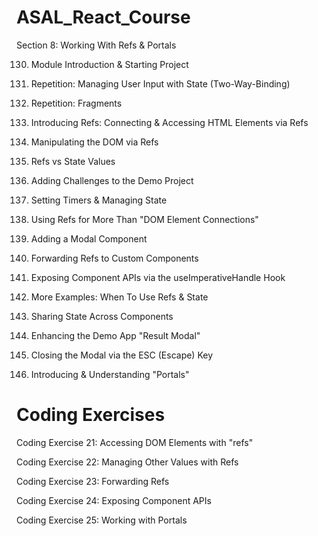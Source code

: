 # ASAL_React_Course

Section 8: Working With Refs & Portals

130. Module Introduction & Starting Project

131. Repetition: Managing User Input with State (Two-Way-Binding)

132. Repetition: Fragments

133. Introducing Refs: Connecting & Accessing HTML Elements via Refs

134. Manipulating the DOM via Refs

135. Refs vs State Values

136. Adding Challenges to the Demo Project

137. Setting Timers & Managing State

138. Using Refs for More Than "DOM Element Connections"

139. Adding a Modal Component

140. Forwarding Refs to Custom Components

141. Exposing Component APIs via the useImperativeHandle Hook

142. More Examples: When To Use Refs & State

143. Sharing State Across Components

144. Enhancing the Demo App "Result Modal"

145. Closing the Modal via the ESC (Escape) Key

146. Introducing & Understanding "Portals"

# Coding Exercises

Coding Exercise 21: Accessing DOM Elements with "refs"

Coding Exercise 22: Managing Other Values with Refs

Coding Exercise 23: Forwarding Refs

Coding Exercise 24: Exposing Component APIs

Coding Exercise 25: Working with Portals
